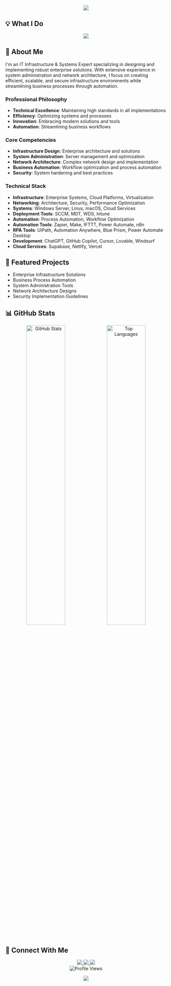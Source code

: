 <div align="center">
  <img src="https://capsule-render.vercel.app/api?type=waving&color=0:00A4EF,100:2b3137&height=200&section=header&text=Eliran%20Cohen&fontSize=50&fontColor=ffffff&animation=fadeIn&fontAlignY=40&desc=Profile%20README&descSize=20&descAlignY=55" />
</div>

## 💡 What I Do

<div align="center">
  <img src="https://readme-typing-svg.demolab.com?font=Fira+Code&duration=3000&pause=1000&color=00A4EF&center=true&vCenter=true&multiline=true&width=600&height=140&lines=IT+Infrastructure+Expert;System+Administrator;Business+Automation+Specialist;AI+Development+Enthusiast" />
</div>

## 🚀 About Me

I'm an IT Infrastructure & Systems Expert specializing in designing and implementing robust enterprise solutions. With extensive experience in system administration and network architecture, I focus on creating efficient, scalable, and secure infrastructure environments while streamlining business processes through automation.

### Professional Philosophy
- **Technical Excellence**: Maintaining high standards in all implementations
- **Efficiency**: Optimizing systems and processes
- **Innovation**: Embracing modern solutions and tools
- **Automation**: Streamlining business workflows

### Core Competencies
- **Infrastructure Design**: Enterprise architecture and solutions
- **System Administration**: Server management and optimization
- **Network Architecture**: Complex network design and implementation
- **Business Automation**: Workflow optimization and process automation
- **Security**: System hardening and best practices

### Technical Stack
- **Infrastructure**: Enterprise Systems, Cloud Platforms, Virtualization
- **Networking**: Architecture, Security, Performance Optimization
- **Systems**: Windows Server, Linux, macOS, Cloud Services
- **Deployment Tools**: SCCM, MDT, WDS, Intune
- **Automation**: Process Automation, Workflow Optimization
- **Automation Tools**: Zapier, Make, IFTTT, Power Automate, n8n
- **RPA Tools**: UiPath, Automation Anywhere, Blue Prism, Power Automate Desktop
- **Development**: ChatGPT, GitHub Copilot, Cursor, Lovable, Windsurf
- **Cloud Services**: Supabase, Netlify, Vercel

## 🌟 Featured Projects
- Enterprise Infrastructure Solutions
- Business Process Automation
- System Administration Tools
- Network Architecture Designs
- Security Implementation Guidelines

## 📊 GitHub Stats

<div align="center">
  <img width="49%" src="https://github-readme-stats.vercel.app/api?username=elirancv&show_icons=true&theme=transparent&hide_border=true&count_private=true&bg_color=00000000&text_color=00A4EF&icon_color=00A4EF&title_color=00A4EF&card_width=500&disable_animations=true&hide=contribs,issues,prs" alt="GitHub Stats"/>
  <img width="49%" src="https://github-readme-stats.vercel.app/api/top-langs/?username=elirancv&layout=compact&theme=transparent&hide_border=true&bg_color=00000000&text_color=00A4EF&icon_color=00A4EF&title_color=00A4EF&disable_animations=true" alt="Top Languages"/>
</div>

## 🔗 Connect With Me

<p align="center">
  <a href="https://www.linkedin.com/in/elirancv">
    <img src="https://img.shields.io/badge/LinkedIn-0077B5?style=for-the-badge&logo=linkedin&logoColor=white&color=0077B5" />
  </a>
  <a href="mailto:elirancv@gmail.com">
    <img src="https://img.shields.io/badge/Email-D14836?style=for-the-badge&logo=gmail&logoColor=white&color=D14836" />
  </a>
  <a href="https://github.com/elirancv">
    <img src="https://img.shields.io/badge/GitHub-100000?style=for-the-badge&logo=github&logoColor=white&color=2b3137" />
  </a>
  <br>
  <img src="https://komarev.com/ghpvc/?username=elirancv&color=00A4EF&style=for-the-badge&label=Profile+Views" alt="Profile Views"/>
</p>

<div align="center">
  <img src="https://capsule-render.vercel.app/api?type=waving&color=0:00A4EF,100:2b3137&height=100&section=footer" />
</div> 



<!--
**elirancv/elirancv** is a ✨ _special_ ✨ repository because its `README.md` (this file) appears on your GitHub profile.

Here are some ideas to get you started:

- 🔭 I’m currently working on ...
- 🌱 I’m currently learning ...
- 👯 I’m looking to collaborate on ...
- 🤔 I’m looking for help with ...
- 💬 Ask me about ...
- 📫 How to reach me: ...
- 😄 Pronouns: ...
- ⚡ Fun fact: ...
-->
